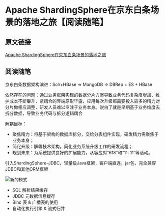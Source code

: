 
# Apache ShardingSphere在京东白条场景的落地之旅【阅读随笔】

## 原文链接

[Apache ShardingSphere在京东白条场景的落地之旅](https://xie.infoq.cn/article/9a498468a83a8b550f0f48c31)

## 阅读随笔

京东白条数据架构演进：Solr+HBase => MongoDB => DBRep + ES + HBase

依然存在的问题：通过业务框架实现的数据分片方案导致业务代码复杂度增加、维护成本不断攀升，紧耦合的弊端原形毕露，应用每次升级都需要投入较多的精力对分片做相应调整，研发人员难以专注于业务本身。说白了就是早期基于业务维度去拆分数据，导致业务代码与拆分逻辑耦合

解耦目标：

+ 聚焦精力：将基于架构的数据库拆分，交给分表组件实现，研发精力需聚焦于业务本身；
+ 简化升级：解耦技术架构，简化业务系统升级工作的研发流程；
+ 规划未来：为系统提供良好的扩展能力，从容应对“618”和“11. 11”等活动。

引入ShardingSphere-JDBC，轻量级Java框架，客户端直连，jar包，完全兼容JDBC和其他ORM框架

![新的模式](https://static001.geekbang.org/infoq/14/14ec1cce2df3220d67ca6055e8658680.webp?x-oss-process=image/resize,p_80/format,jpg)

+ SQL 解析结果缓存
+ JDBC 元数据信息缓存
+ Bind 表 & 广播表的使用
+ 自动化执行引擎 & 流式归并
  